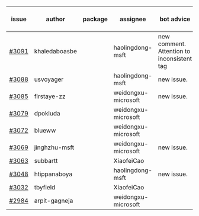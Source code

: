 | issue | author | package | assignee | bot advice | created date of issue | target release date | date from target |
| ------ | ------ | ------ | ------ | ------ | ------ | ------ | :-----: |
| [#3091](https://github.com/Azure/sdk-release-request/issues/3091) | khaledaboasbe |  | haolingdong-msft | new comment. Attention to inconsistent tag | 08-15 | 08-29 |  |
| [#3088](https://github.com/Azure/sdk-release-request/issues/3088) | usvoyager |  | haolingdong-msft | new issue. | 08-12 | 08-29 |  |
| [#3085](https://github.com/Azure/sdk-release-request/issues/3085) | firstaye-zz |  | weidongxu-microsoft | new issue. | 08-11 | 08-22 |  |
| [#3079](https://github.com/Azure/sdk-release-request/issues/3079) | dpokluda |  | weidongxu-microsoft |  | 08-09 | 08-23 |  |
| [#3072](https://github.com/Azure/sdk-release-request/issues/3072) | blueww |  | weidongxu-microsoft |  | 08-09 | 08-23 |  |
| [#3069](https://github.com/Azure/sdk-release-request/issues/3069) | jinghzhu-msft |  | weidongxu-microsoft | new issue. | 08-08 | 08-23 |  |
| [#3063](https://github.com/Azure/sdk-release-request/issues/3063) | subbartt |  | XiaofeiCao |  | 08-08 | 08-22 |  |
| [#3048](https://github.com/Azure/sdk-release-request/issues/3048) | htippanaboya |  | haolingdong-msft | new issue. | 07-27 | 08-03 |  |
| [#3032](https://github.com/Azure/sdk-release-request/issues/3032) | tbyfield |  | XiaofeiCao |  | 07-21 | 08-15 |  |
| [#2984](https://github.com/Azure/sdk-release-request/issues/2984) | arpit-gagneja |  | weidongxu-microsoft |  | 07-05 | 09-30 |  |
